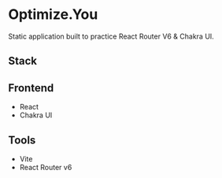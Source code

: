 # Optimize.You

Static application built to practice React Router V6 & Chakra UI.


## Stack

## Frontend

- React
- Chakra UI


## Tools

- Vite
- React Router v6
